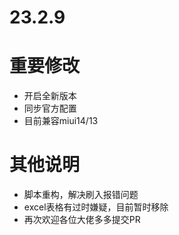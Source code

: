 # 23.2.9

# 重要修改

- 开启全新版本
- 同步官方配置
- 目前兼容miui14/13

# 其他说明

- 脚本重构，解决刷入报错问题
- excel表格有过时嫌疑，目前暂时移除
- 再次欢迎各位大佬多多提交PR
